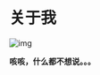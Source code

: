 # 关于我

![img](https://chenpenghuan.github.io/files/3D%E6%AF%9B%E6%AF%A1%E7%88%B7%E7%88%B7.jpeg)

__咳咳，什么都不想说。。。__
